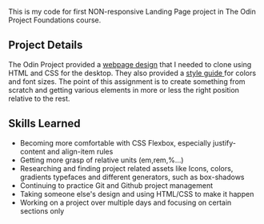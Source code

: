 This is my code for first NON-responsive Landing Page project in The Odin Project Foundations course.

## Project Details

The Odin Project provided a [webpage design](https://cdn.statically.io/gh/TheOdinProject/curriculum/main/foundations/html_css/project/odin-project.png "webpage design") that I needed to clone using HTML and CSS for the desktop. They also provided a [style guide ](https://cdn.statically.io/gh/TheOdinProject/curriculum/main/foundations/html_css/project/colors_and_stuff.png "style guide ")for colors and font sizes. The point of this assignment is to create something from scratch and getting various elements in more or less the right position relative to the rest.

## Skills Learned

- Becoming more comfortable with CSS Flexbox, especially justify- content and align-item rules
- Getting more grasp of relative units (em,rem,%…)
- Researching and finding project related assets like Icons, colors, gradients typefaces and different generators, such as box-shadows
- Continuing to practice Git and Github project management
- Taking someone else's design and using HTML/CSS to make it happen
- Working on a project over multiple days and focusing on certain sections only
